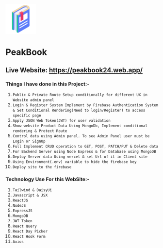 <p>
    <img width="100" src="/public/logo.png" width="800">    
</p>

# PeakBook

## Live Website: https://peakbook24.web.app/

### Things I have done in this Project:-

1. `Public & Private Route Setup conditionally for different UX in Website admin panel`
2. `Login & Register System Implement by Firebase Authentication System & Set Conditional Rendering(Need to login/Register) to access specific page`
3. `Apply JSON Web Token(JWT) for user validation`
4. `Show website Product Data Using MongoDb, Implement conditional rendering & Protect Route`
5. `Control data using Admin panel. To see Admin Panel user must be Login or SignUp`
6. `Full Implement CRUD operation to GET, POST, PATCH/PUT & Delete data`
7. `For Backend Server using Node Express & for Database using MongoDB`
8. `Deploy Server data Using vercel & set Url of it in Client site`
9. `Using Environment(.env) variable to hide the firebase key`
10. `Deploy site to the firebase`

### Technology Use For this WebSite:-

1. `Tailwind & DaisyUi`
2. `Javascript & JSX`
3. `ReactJS`
4. `NodeJS`
5. `ExpressJS`
6. `MongoDB`
7. `JWT Token`
8. `React Query`
9. `React Day Picker`
10. `React Hook Form`
11. `Axios`

